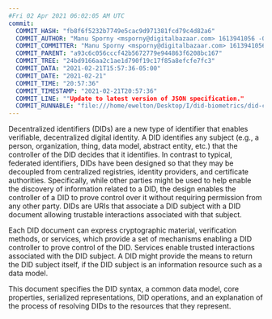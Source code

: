 ```yaml
---
#Fri 02 Apr 2021 06:02:05 AM UTC
commit:
  COMMIT_HASH: "fb8f6f5232b7749e5cac9d971381fcd79c4d82a6"
  COMMIT_AUTHOR: "Manu Sporny <msporny@digitalbazaar.com> 1613941056 -0500"
  COMMIT_COMMITTER: "Manu Sporny <msporny@digitalbazaar.com> 1613941056 -0500"
  COMMIT_PARENT: "a93c6c056cccf42b5672779e944863f6208bc167"
  COMMIT_TREE: "24bd9166aa2c1ae1d790f19c17f85a8efcfe7fc3"
  COMMIT_DATA: "2021-02-21T15:57:36-05:00"
  COMMIT_DATE: "2021-02-21"
  COMMIT_TIME: "20:57:36"
  COMMIT_TIMESTAMP: "2021-02-21T20:57:36"
  COMMIT_LINE: ""Update to latest version of JSON specification."
  COMMIT_RUNNABLE: "file:///home/ewelton/Desktop/I/did-biometrics/did-core-dataset/analysis/gitinfo/fb8f6f5232b7749e5cac9d971381fcd79c4d82a6/snapshot/index.html"
---
```


<section id="abstract">
<p>
<a>Decentralized identifiers</a> (DIDs) are a new type of identifier that
enables verifiable, decentralized digital identity. A <a>DID</a> identifies any
subject (e.g., a person, organization, thing, data model, abstract entity, etc.)
that the controller of the <a>DID</a> decides that it identifies. In contrast to
typical, federated identifiers, <a>DIDs</a> have been designed so that they may
be decoupled from centralized registries, identity providers, and certificate
authorities. Specifically, while other parties might be used to help enable the
discovery of information related to a <a>DID</a>, the design enables the
controller of a <a>DID</a> to prove control over it without requiring permission
from any other party. <a>DIDs</a> are <a>URIs</a> that associate a <a>DID
subject</a> with a <a>DID document</a> allowing trustable interactions
associated with that subject.
    </p>
<p>
Each <a>DID document</a> can express cryptographic material, <a>verification
methods</a>, or <a>services</a>, which provide a set of mechanisms enabling a
<a>DID controller</a> to prove control of the <a>DID</a>. <a>Services</a> enable
trusted interactions associated with the <a>DID subject</a>. A <a>DID</a> might
provide the means to return the <a>DID subject</a> itself, if the <a>DID
subject</a> is an information resource such as a data model.
    </p>
<p>
This document specifies the DID syntax, a common data model, core properties,
serialized representations, DID operations, and an explanation of the process
of resolving DIDs to the resources that they represent.
    </p>
</section>

